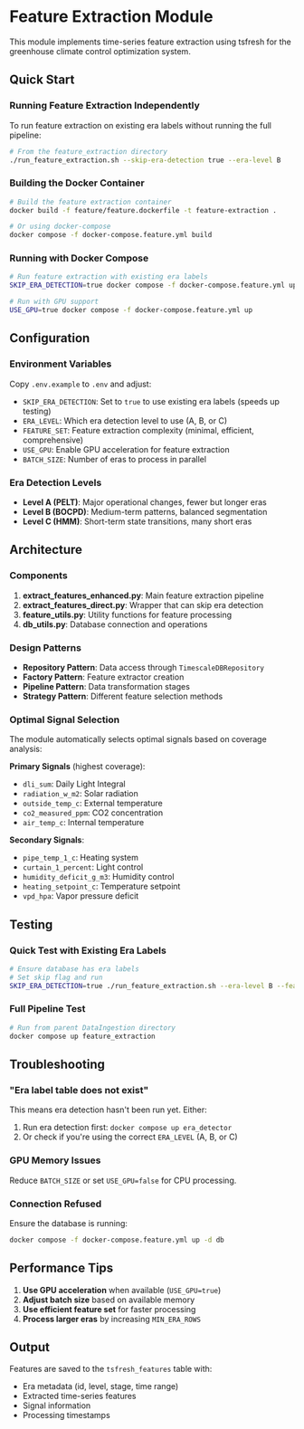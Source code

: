 # Feature Extraction Module

This module implements time-series feature extraction using tsfresh for the greenhouse climate control optimization system.

## Quick Start

### Running Feature Extraction Independently

To run feature extraction on existing era labels without running the full pipeline:

```bash
# From the feature_extraction directory
./run_feature_extraction.sh --skip-era-detection true --era-level B
```

### Building the Docker Container

```bash
# Build the feature extraction container
docker build -f feature/feature.dockerfile -t feature-extraction .

# Or using docker-compose
docker compose -f docker-compose.feature.yml build
```

### Running with Docker Compose

```bash
# Run feature extraction with existing era labels
SKIP_ERA_DETECTION=true docker compose -f docker-compose.feature.yml up

# Run with GPU support
USE_GPU=true docker compose -f docker-compose.feature.yml up
```

## Configuration

### Environment Variables

Copy `.env.example` to `.env` and adjust:

- `SKIP_ERA_DETECTION`: Set to `true` to use existing era labels (speeds up testing)
- `ERA_LEVEL`: Which era detection level to use (A, B, or C)
- `FEATURE_SET`: Feature extraction complexity (minimal, efficient, comprehensive)
- `USE_GPU`: Enable GPU acceleration for feature extraction
- `BATCH_SIZE`: Number of eras to process in parallel

### Era Detection Levels

- **Level A (PELT)**: Major operational changes, fewer but longer eras
- **Level B (BOCPD)**: Medium-term patterns, balanced segmentation
- **Level C (HMM)**: Short-term state transitions, many short eras

## Architecture

### Components

1. **extract_features_enhanced.py**: Main feature extraction pipeline
2. **extract_features_direct.py**: Wrapper that can skip era detection
3. **feature_utils.py**: Utility functions for feature processing
4. **db_utils.py**: Database connection and operations

### Design Patterns

- **Repository Pattern**: Data access through `TimescaleDBRepository`
- **Factory Pattern**: Feature extractor creation
- **Pipeline Pattern**: Data transformation stages
- **Strategy Pattern**: Different feature selection methods

### Optimal Signal Selection

The module automatically selects optimal signals based on coverage analysis:

**Primary Signals** (highest coverage):
- `dli_sum`: Daily Light Integral
- `radiation_w_m2`: Solar radiation
- `outside_temp_c`: External temperature
- `co2_measured_ppm`: CO2 concentration
- `air_temp_c`: Internal temperature

**Secondary Signals**:
- `pipe_temp_1_c`: Heating system
- `curtain_1_percent`: Light control
- `humidity_deficit_g_m3`: Humidity control
- `heating_setpoint_c`: Temperature setpoint
- `vpd_hpa`: Vapor pressure deficit

## Testing

### Quick Test with Existing Era Labels

```bash
# Ensure database has era labels
# Set skip flag and run
SKIP_ERA_DETECTION=true ./run_feature_extraction.sh --era-level B --feature-set minimal
```

### Full Pipeline Test

```bash
# Run from parent DataIngestion directory
docker compose up feature_extraction
```

## Troubleshooting

### "Era label table does not exist"

This means era detection hasn't been run yet. Either:
1. Run era detection first: `docker compose up era_detector`
2. Or check if you're using the correct `ERA_LEVEL` (A, B, or C)

### GPU Memory Issues

Reduce `BATCH_SIZE` or set `USE_GPU=false` for CPU processing.

### Connection Refused

Ensure the database is running:
```bash
docker compose -f docker-compose.feature.yml up -d db
```

## Performance Tips

1. **Use GPU acceleration** when available (`USE_GPU=true`)
2. **Adjust batch size** based on available memory
3. **Use efficient feature set** for faster processing
4. **Process larger eras** by increasing `MIN_ERA_ROWS`

## Output

Features are saved to the `tsfresh_features` table with:
- Era metadata (id, level, stage, time range)
- Extracted time-series features
- Signal information
- Processing timestamps